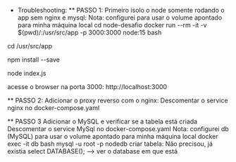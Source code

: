 * Troubleshooting:
** PASSO 1:
Primeiro isolo o node somente rodando o app sem nginx e mysql:
Nota: configurei para usar o volume apontado para minha máquina local
cd node-desafio
docker run --rm -it -v $(pwd)/:/usr/src/app -p 3000:3000 node:15 bash

cd /usr/src/app

npm install --save

node index.js

acesse o browser na porta 3000: http://localhost:3000

** PASSO 2:
Adicionar o proxy reverso com o nginx:
Descomentar o service nginx no docker-compose.yaml

** PASSO 3
Adicionar o MySQL e verificar se a tabela está criada
Descomentar o service MySql no docker-compose.yaml
Nota: configurei db (MySQL) para usar o volume apontado para minha máquina local
docker exec -it db bash
mysql -u root -p nodedb
criar tabela:
Não precisou, já existia
select DATABASE(); --> ver o database em que está



